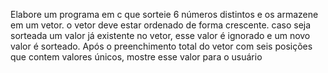 Elabore um programa em c que sorteie 6 números distintos e os armazene em um vetor. 
o vetor deve estar ordenado de forma crescente. caso seja sorteada um valor já existente no vetor, esse valor é ignorado e um novo valor é sorteado. 
Após o preenchimento total do vetor com seis posições que contem valores únicos, mostre esse valor para o usuário
